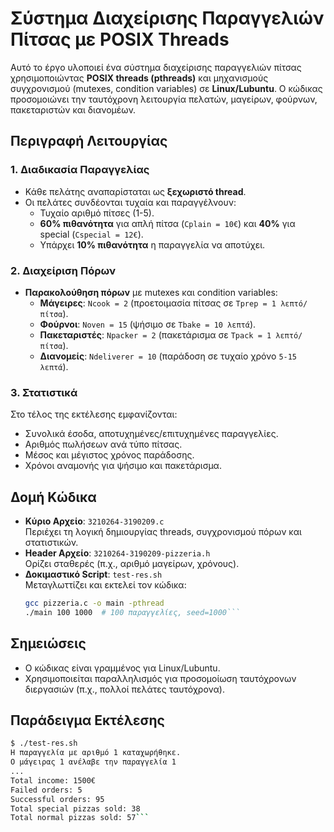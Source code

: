 # Σύστημα Διαχείρισης Παραγγελιών Πίτσας με POSIX Threads

Αυτό το έργο υλοποιεί ένα σύστημα διαχείρισης παραγγελιών πίτσας χρησιμοποιώντας **POSIX threads (pthreads)** και μηχανισμούς συγχρονισμού (mutexes, condition variables) σε **Linux/Lubuntu**. Ο κώδικας προσομοιώνει την ταυτόχρονη λειτουργία πελατών, μαγείρων, φούρνων, πακεταριστών και διανομέων.

## Περιγραφή Λειτουργίας

### 1. Διαδικασία Παραγγελίας
- Κάθε πελάτης αναπαρίσταται ως **ξεχωριστό thread**.
- Οι πελάτες συνδέονται τυχαία και παραγγέλνουν:
  - Τυχαίο αριθμό πίτσες (1-5).
  - **60% πιθανότητα** για απλή πίτσα (`Cplain = 10€`) και **40%** για special (`Cspecial = 12€`).
  - Υπάρχει **10% πιθανότητα** η παραγγελία να αποτύχει.

### 2. Διαχείριση Πόρων
- **Παρακολούθηση πόρων** με mutexes και condition variables:
  - **Μάγειρες**: `Ncook = 2` (προετοιμασία πίτσας σε `Tprep = 1 λεπτό/πίτσα`).
  - **Φούρνοι**: `Noven = 15` (ψήσιμο σε `Tbake = 10 λεπτά`).
  - **Πακεταριστές**: `Npacker = 2` (πακετάρισμα σε `Tpack = 1 λεπτό/πίτσα`).
  - **Διανομείς**: `Ndeliverer = 10` (παράδοση σε τυχαίο χρόνο `5-15 λεπτά`).

### 3. Στατιστικά
Στο τέλος της εκτέλεσης εμφανίζονται:
- Συνολικά έσοδα, αποτυχημένες/επιτυχημένες παραγγελίες.
- Αριθμός πωλήσεων ανά τύπο πίτσας.
- Μέσος και μέγιστος χρόνος παράδοσης.
- Χρόνοι αναμονής για ψήσιμο και πακετάρισμα.

## Δομή Κώδικα
- **Κύριο Αρχείο**: `3210264-3190209.c`  
  Περιέχει τη λογική δημιουργίας threads, συγχρονισμού πόρων και στατιστικών.
- **Header Αρχείο**: `3210264-3190209-pizzeria.h`  
  Ορίζει σταθερές (π.χ., αριθμό μαγείρων, χρόνους).
- **Δοκιμαστικό Script**: `test-res.sh`  
  Μεταγλωττίζει και εκτελεί τον κώδικα:
  ```bash
  gcc pizzeria.c -o main -pthread
  ./main 100 1000  # 100 παραγγελίες, seed=1000```
  
 ## Σημειώσεις
- Ο κώδικας είναι γραμμένος για Linux/Lubuntu.
- Χρησιμοποιείται παραλληλισμός για προσομοίωση ταυτόχρονων διεργασιών (π.χ., πολλοί πελάτες ταυτόχρονα).

## Παράδειγμα Εκτέλεσης
```bash
$ ./test-res.sh
Η παραγγελία με αριθμό 1 καταχωρήθηκε.
Ο μάγειρας 1 ανέλαβε την παραγγελία 1
...
Total income: 1500€
Failed orders: 5
Successful orders: 95
Total special pizzas sold: 38
Total normal pizzas sold: 57```
